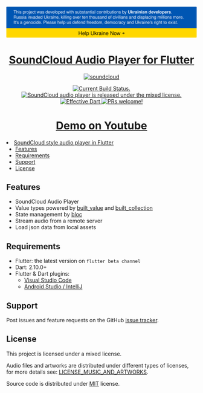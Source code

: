 [![Stand With Ukraine](https://raw.githubusercontent.com/vshymanskyy/StandWithUkraine/main/banner-direct.svg)](https://vshymanskyy.github.io/StandWithUkraine)

<h1 align="center">
  <a href="https://github.com/minikin/soundcloud_audio_player">
  SoundCloud Audio Player for Flutter
  </a>
</h1>

<p align="center">
<a href="https://github.com/minikin/soundcloud_audio_player"><img src="https://i.ibb.co/XYkZM8m/soundcloud.png" alt="soundcloud" border="0"></a>
</p>

<p align="center">
  <a href="https://github.com/minikin/soundcloud_audio_player/actions">
    <img src="https://github.com/minikin/soundcloud_audio_player/workflows/CI/badge.svg" alt="Current Build Status." />
  </a>

<a href="https://github.com/minikin/soundcloud_audio_player/blob/main/LICENSE">
    <img src="https://img.shields.io/badge/license-MIXED-blue.svg" alt="SoundCloud audio player is released under the mixed license." />
  </a>

  <a href="https://github.com/tenhobi/effective_dart">
    <img src="https://img.shields.io/badge/style-effective_dart-40c4ff.svg" alt="Effective Dart" />
  </a>

  <a href="https://github.com/minikin/soundcloud_audio_player/blob/main/CONTRIBUTING.md">
    <img src="https://img.shields.io/badge/PRs-welcome-brightgreen.svg" alt="PRs welcome!" />
  </a>
</p>

<h1 align="center">
  <a href="https://youtu.be/szAhXoPwHd0" target="_blank">
  Demo on Youtube
  </a>
</h1

- [SoundCloud style audio player in Flutter](#soundcloud-style-audio-player-in-flutter)
  - [Features](#features)
  - [Requirements](#requirements)
  - [Support](#support)
  - [License](#license)

## Features

- SoundCloud Audio Player
- Value types powered by [built_value](https://pub.dev/packages/built_value) and [built_collection](https://pub.dev/packages/built_collection)
- State management by [bloc](https://pub.dev/packages/bloc)
- Stream audio from a remote server
- Load json data from local assets

## Requirements

- Flutter: the latest version on `flutter beta channel`
- Dart: 2.10.0+
- Flutter & Dart plugins:
  - [Visual Studio Code](https://flutter.dev/docs/get-started/editor?tab=androidstudio)
  - [Android Studio / IntelliJ](https://flutter.dev/docs/get-started/editor?tab=vscode)

## Support

Post issues and feature requests on the GitHub [issue tracker](https://github.com/minikin/soundcloud_audio_player/issues).

## License

This project is licensed under a mixed license.

Audio files and artworks are distributed under different types of licenses, for more details see: [LICENSE_MUSIC_AND_ARTWORKS](https://github.com/minikin/soundcloud_audio_player/blob/main/LICENSE_MUSIC_AND_ARTWORKS).

Source code is distributed under [MIT](https://github.com/minikin/soundcloud_audio_player/blob/main/License_Source_Code) license.
